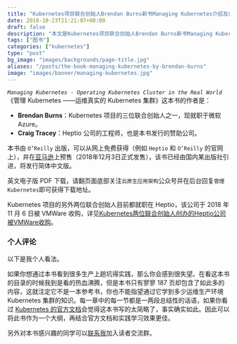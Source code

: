 ```yaml
---
title: "Kubernetes项目联合创始人Brendan Burns新书Managing Kubernetes介绍及评论"
date: 2018-10-23T21:21:07+08:00
draft: false
description: "本文是Kubernetes项目联合创始人Brendan Burns新书Managing Kubernetes介绍并发表了我个人对本书的评论。"
tags: ["图书"]
categories: ["kubernetes"]
type: "post"
bg_image: "images/backgrounds/page-title.jpg"
aliases: "/posts/the-book-managing-kubernetes-by-brendan-burns"
image: "images/banner/managing-kubernetes.jpg"
---
```


*`Managing Kubernetes - Operating Kubernetes Cluster in the Real World`* 《管理 Kubernetes ——运维真实的 Kubernetes 集群》这本书的作者是：

- **Brendan Burns**：Kubernetes 项目的三位联合创始人之一，现就职于微软 Azure。
- **Craig Tracey**：Heptio 公司的工程师，也是本书发行的赞助公司。

本书由 `O’Reilly` 出版，可以从网上免费获得（例如 `Heptio` 和 `O’Reilly` 的官网上），并在[亚马逊](https://www.amazon.com/Managing-Kubernetes-Operating-Clusters-World/dp/149203391X/ref=sr_1_1?ie=UTF8&qid=1540304199&sr=8-1&keywords=managing+kubernetes)上预售（2018年12月3日正式发售），该书已经由国内某出版社引进，将发行简体中文版。

英文电子版 PDF 下载，请翻页面底部关注`云原生应用架构`公众号并在后台回复`管理Kubernetes`即可获得下载地址。


Kubernetes 项目的另外两位联合创始人目前都就职在 Heptio，该公司于 2018 年 11 月 6 日被 VMWare 收购，详见[Kubernetes两位联合创始人创办的Heptio公司被VMWare收购](https://mp.weixin.qq.com/s/8_DDCOAk1spYHPB7LsLe5Q)。

### 个人评论

以下是我个人看法。

如果你想通过本书看到很多生产上趟坑得实践，那么你会感到很失望。在看这本书的目录的时候我到是看的热血沸腾，但是本书只有寥寥 187 页却包含了如此多的内容，这就注定它不是一本参考书，你也不能指望通过它学到多少运维生产环境 Kubernetes 集群的知识。每一章中的每一节都是一两段总结性的话语，如果你看过 [Kubernetes 的官方文档](https://kubernetes.io)会觉得这本书写的太简略了，事实确实如此。因此可以将此书作为一个大纲，再结合官方文档和实践学习效果更佳。

另外对本书感兴趣的同学可以[联系我](https://jimmysong.io/about)加入读者交流群。
